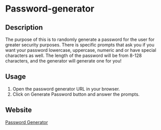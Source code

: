 # Password-generator

## Description
The purpose of this is to randomly generate a password for the user for greater security purposes. There is specific prompts that ask you if you want your password lowercase, uppercase, numeric and or have special characters as well. The length of the password will be from 8-128 characters, and the generator will generate one for you!

## Usage
1. Open the password generator URL in your browser.
2. Click on Generate Password button and answer the prompts.

## Website 
<a href="https://jhettortle.github.io/Password-generator"> Password Generator</a>
